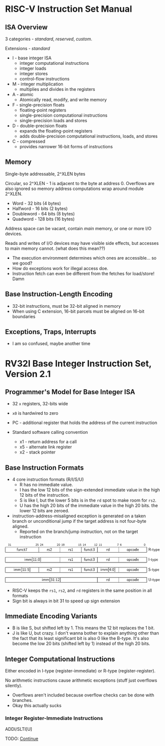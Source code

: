 # RISC-V Instruction Set Manual

## ISA Overview

3 categories - _standard_, _reserved_, _custom_.

Extensions - _standard_

- I - base integer ISA
  - integer computational instructions
  - integer loads
  - integer stores
  - control-flow instructions
- M - integer multiplication
  - multiplies and divides in the registers
- A - atomic
  - Atomically read, modify, and write memory
- F - single-precision floats
  - floating-point registers
  - single-precision computational instructions
  - single-precision loads and stores
- D - double-precision floats
  - expands the floating-point registers
  - adds double-precision computational instructions, loads, and stores
- C - compressed
  - provides narrower 16-bit forms of instructions

## Memory

Single-byte addressable, 2^XLEN bytes

Circular, so 2^XLEN - 1 is adjacent to the byte at address 0. Overflows are also
ignored so memory address computations wrap around module 2^XLEN.

- Word - 32 bits (4 bytes)
- Halfword - 16 bits (2 bytes)
- Doubleword - 64 bits (8 bytes)
- Quadword - 128 bits (16 bytes)

Address space can be vacant, contain _main_ memory, or one or more I/O devices.

Reads and writes of I/O devices may have visible side effects, but accesses to
main memory cannot. (what does this mean??)

- The execution environment determines which ones are accessible... so we good?
- How do exceptions work for illegal access doe.
- Instruction fetch can even be different from the fetches for load/store! Damn

## Base Instruction-Length Encoding

- 32-bit instructions, must be 32-bit aligned in memory
- When using C extension, 16-bit parcels must be aligned on 16-bit boundaries

## Exceptions, Traps, Interrupts

- I am so confused, maybe another time

# RV32I Base Integer Instruction Set, Version 2.1

## Programmer's Model for Base Integer ISA

- 32 `x` registers, 32-bits wide
- `x0` is hardwired to zero

- PC - additional register that holds the address of the current instruction

- Standard software calling convention
  - x1 - return address for a call
  - x5 - alternate link register
  - x2 - stack pointer

## Base Instruction Formats

- 4 core instruction formats (R/I/S/U)
  - R has no immediate value.
  - I has the low 12 bits of the sign-extended immediate value in the high 12
    bits of the instruction.
  - S is like I, but the lower 5 bits is in the `rd` spot to make room for
    `rs2`.
  - U has the high 20 bits of the immediate value in the high 20 bits. the lower
    12 bits are zeroed.
- instruction-address-misaligned exception is generated on a taken branch or
  unconditional jump if the target address is not four-byte aligned.
  - Reported on the branch/jump instruction, not on the target instruction

![](./assets/rv32_01.png)

- RISC-V keeps the `rs1`, `rs2`, and `rd` registers in the same position in all
  formats
- Sign bit is always in bit 31 to speed up sign extension

## Immediate Encoding Variants

- B is like S, but shifted left by 1. This means the 12 bit replaces the 1 bit.
- J is like U, but crazy. I don't wanna bother to explain anything other than
  the fact that its least significant bit is also 0 like the B-type. It's also
  become the low 20 bits (shifted left by 1) instead of the high 20 bits.

## Integer Computational Instructions

Either encoded in I-type (register-immediate) or R-type (register-register).

No arithmetic instructions cause arithmetic exceptions (stuff just overflows
silently).

- Overflows aren't included because overflow checks can be done with branches.
- Okay this actually sucks

### Integer Register-Immediate Instructions

ADDI/SLTI\[U\]

TODO:
[Continue](https://five-embeddev.com/riscv-isa-manual/latest/rv32.html#integer-register-immediate-instructions)
